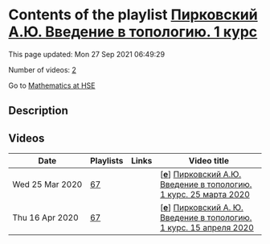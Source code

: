 # Contents of the playlist [Пирковский А.Ю. Введение в топологию. 1 курс](https://www.youtube.com/playlist?list=PLq3E5oubNNoA4LU3rv6fsEBVTV0zaT3SU)

This page updated: Mon 27 Sep 2021 06:49:29

Number of videos: [2](#videos)

Go to [Mathematics at HSE](../README.md)

## Description



## Videos

|Date|Playlists|Links|Video title|
|---|---|---|---|
| Wed&nbsp;25&nbsp;Mar&nbsp;2020 | [67](../playlists/67 "Пирковский А.Ю. Введение в топологию. 1 курс") |  | [[**e**](https://studio.youtube.com/video/cvfQpbPkknc/edit "Edit")] [Пирковский А.Ю. Введение в топологию. 1 курс. 25 марта 2020](https://www.youtube.com/watch?v=cvfQpbPkknc&list=PLq3E5oubNNoA4LU3rv6fsEBVTV0zaT3SU "Видеозапись 1-ая") |
| Thu&nbsp;16&nbsp;Apr&nbsp;2020 | [67](../playlists/67 "Пирковский А.Ю. Введение в топологию. 1 курс") |  | [[**e**](https://studio.youtube.com/video/KbTAVz6wUhA/edit "Edit")] [Пирковский А. Ю. Введение в топологию. 1 курс. 15 апреля 2020](https://www.youtube.com/watch?v=KbTAVz6wUhA&list=PLq3E5oubNNoA4LU3rv6fsEBVTV0zaT3SU) |

